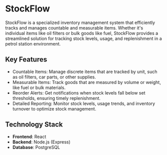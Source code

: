 # StockFlow
StockFlow is a specialized inventory management system that efficiently tracks and manages countable and measurable items. Whether it's individual items like oil filters or bulk goods like fuel, StockFlow provides a streamlined solution for tracking stock levels, usage, and replenishment in a petrol station environment.

## Key Features
- Countable Items: Manage discrete items that are tracked by unit, such as oil filters, car parts, or other supplies.
- Measurable Items: Track goods that are measured by volume or weight, like fuel or bulk materials.
- Reorder Alerts: Get notifications when stock levels fall below set thresholds, ensuring timely replenishment.
- Detailed Reporting: Monitor stock levels, usage trends, and inventory turnover to optimize stock management.

## Technology Stack
- **Frontend**: React
- **Backend**: Node.js (Express)
- **Database**: PostgreSQL
